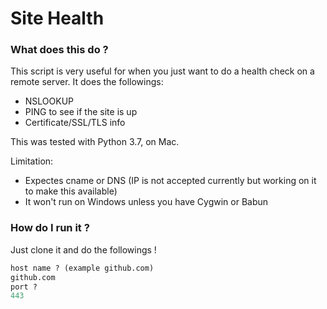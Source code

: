 # Site Health

### What does this do ?
This script is very useful for when you just want to do a health check on a remote server. It does the followings:
  - NSLOOKUP 
  - PING to see if the site is up 
  - Certificate/SSL/TLS info

This was tested with Python 3.7, on Mac.

Limitation:
  - Expectes cname or DNS (IP is not accepted currently but working on it to make this available)
  - It won't run on Windows unless you have Cygwin or Babun
### How do I run it ?
Just clone it and do the followings ! 
```python  site_health.py
host name ? (example github.com) 
github.com
port ? 
443
```


